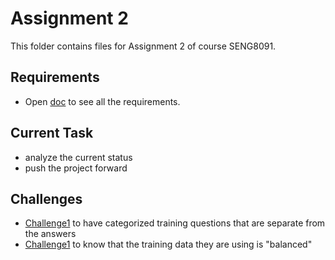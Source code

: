 # Assignment 2
This folder contains files for Assignment 2 of course SENG8091.

## Requirements
- Open [doc](requirements.md) to see all the requirements.

## Current Task
- analyze the current status
- push the project forward

## Challenges
- [Challenge1](challenge1.md) to have categorized training questions that are separate from the answers
- [Challenge1](challenge2.md) to know that the training data they are using is "balanced"